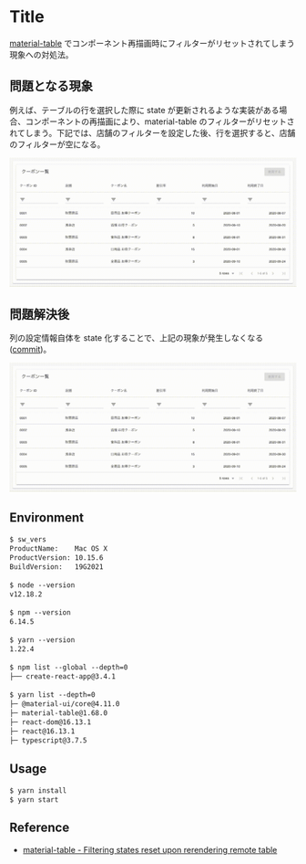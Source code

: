 # Title

[material-table](https://material-table.com/#/) でコンポーネント再描画時にフィルターがリセットされてしまう現象への対処法。

## 問題となる現象

例えば、テーブルの行を選択した際に state が更新されるような実装がある場合、コンポーネントの再描画により、material-table のフィルターがリセットされてしまう。下記では、店舗のフィルターを設定した後、行を選択すると、店舗のフィルターが空になる。

![demo1](./demo-before.gif)

## 問題解決後

列の設定情報自体を state 化することで、上記の現象が発生しなくなる([commit](https://github.com/iam326/material-table-re-rendering-resets-the-filter/commit/4c86c53e04c150454fe34c9343f2b800261b3d3c))。

![demo2](./demo-after.gif)

## Environment

```
$ sw_vers
ProductName:    Mac OS X
ProductVersion: 10.15.6
BuildVersion:   19G2021

$ node --version
v12.18.2

$ npm --version
6.14.5

$ yarn --version
1.22.4

$ npm list --global --depth=0
├── create-react-app@3.4.1

$ yarn list --depth=0
├─ @material-ui/core@4.11.0
├─ material-table@1.68.0
├─ react-dom@16.13.1
├─ react@16.13.1
├─ typescript@3.7.5
```

## Usage

```
$ yarn install
$ yarn start
```

## Reference

* [material-table - Filtering states reset upon rerendering remote table](https://github.com/mbrn/material-table/issues/491)
